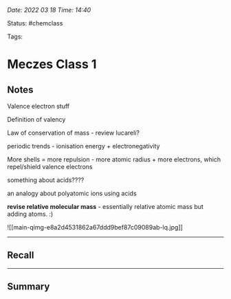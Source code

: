 *Date: 2022 03 18 Time: 14:40*


Status: #chemclass

Tags: 


# Meczes Class 1


## Notes
Valence electron stuff

Definition of valency 

Law of conservation of mass - review lucareli?

periodic trends - ionisation energy + electronegativity

More shells = more repulsion - more atomic radius + more electrons, which repel/shield valence electrons


something about acids????

an analogy about polyatomic ions using acids

**revise relative molecular mass** - essentially relative atomic mass but adding atoms. :)

![[main-qimg-e8a2d4531862a67ddd9bef87c09089ab-lq.jpg]]







---
## Recall








---

## Summary